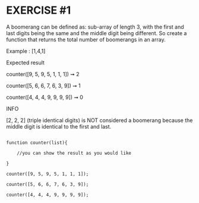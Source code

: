# EXERCISE #1

A boomerang can be defined as: sub-array of length 3, with the first and last digits being the same and the middle digit being different. So create a function that returns the total number of boomerangs in an array.

Example : [1,4,1]

Expected result

counter([9, 5, 9, 5, 1, 1, 1]) ➞ 2

counter([5, 6, 6, 7, 6, 3, 9]) ➞ 1

counter([4, 4, 4, 9, 9, 9, 9]) ➞ 0

INFO

[2, 2, 2] (triple identical digits) is NOT considered a boomerang because the middle digit is identical to the first and last.

```

function counter(list){

    //you can show the result as you would like

}

counter([9, 5, 9, 5, 1, 1, 1]);

counter([5, 6, 6, 7, 6, 3, 9]);

counter([4, 4, 4, 9, 9, 9, 9]);
```
